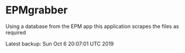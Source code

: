 # EPMgrabber
Using a database from the EPM app this application scrapes the files as required


Latest backup: Sun Oct 6 20:07:01 UTC 2019
